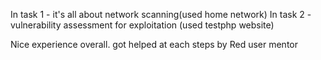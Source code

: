 In task 1 - it's all about network scanning(used home network)
In task 2 - vulnerability assessment for exploitation (used testphp website)

Nice experience overall. got helped at each steps by Red user mentor 

